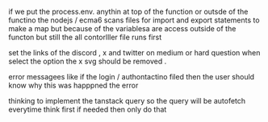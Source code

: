 if we put the process.env. anythin at top of the function or outsde of the functino the nodejs / ecma6 scans files for import and export statements to make a map but because of the variablesa are access outside of the functon but still the all contorlller file runs first 


set the links of the discord , x and twitter
on medium or hard question when select the option the x svg should be removed .  

error messagees like if the login / authontactino filed then the user should know why this was happpned the error 

thinking to implement the tanstack query so the query will be autofetch everytime think first if needed then only do that 